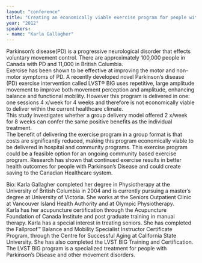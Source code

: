 ```yaml
---
layout: "conference"
title: "Creating an economically viable exercise program for people with Parkinson’s Disease"
year: "2012"
speakers:
- name: "Karla Gallagher"
---
```



Parkinson’s disease(PD) is a progressive neurological disorder that effects
voluntary movement control. There are approximately 100,000 people in Canada
with PD and 11,000 in British Columbia.  
Exercise has been shown to be effective at improving the motor and non-motor
symptoms of PD. A recently developed novel Parkinson’s disease (PD) exercise
intervention called LVST® BIG uses repetitive, large amplitude movement to
improve both movement perception and amplitude, enhancing balance and
functional mobility. However this program is delivered in one: one sessions 4
x/week for 4 weeks and therefore is not economically viable to deliver within
the current healthcare climate.  
This study investigates whether a group delivery model offered 2 x/week for 8
weeks can confer the same positive benefits as the individual treatment.  
The benefit of delivering the exercise program in a group format is that costs
are significantly reduced, making this program economically viable to be
delivered in hospital and community programs. This exercise program could be a
feasible option for an ongoing community based exercise program. Research has
shown that continued exercise results in better health outcomes for people
with Parkinson’s Disease and could create saving to the Canadian Healthcare
system.

Bio: Karla Gallagher completed her degree in Physiotherapy at the University
of British Columbia in 2004 and is currently pursuing a master’s degree at
University of Victoria. She works at the Seniors Outpatient Clinic at
Vancouver Island Health Authority and at Olympic Physiotherapy.  
Karla has her acupuncture certification through the Acupuncture Foundation of
Canada Institute and post graduate training in manual therapy. Karla has a
special interest in treating seniors. She has completed the Fallproof™ Balance
and Mobility Specialist Instructor Certificate Program, through the Centre for
Successful Aging at California State University. She has also completed the
LVST BIG Training and Certification. The LVST BIG program is a specialized
treatment for people with Parkinson’s Disease and other movement disorders.


[//]: # (Retrieved from https://web.archive.org/web/20210413200729/https://www.ideawave.ca/2012-conference/creating-an-economically-viable-exercise-program-for-people-with-parkinsons-disease)
